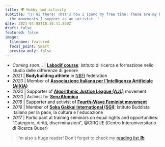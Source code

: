 ```yaml
---
title: 🌍 Hobby and activity
subtitle: "👋🏻 Hi there! That’s how I spend my free time! These are my hobbies,
  the movements I support as an activist. "
date: 2021-04-08T18:10:41.550Z
draft: false
featured: false
image:
  filename: featured
  focal_point: Smart
  preview_only: false
---
```

* *Coming soon…* | **[Labodif course](https://www.labodif.com/corsi-formativi-enti-istituzioni/)**: Istituto di ricerca e formazione nello studio delle differenze di genere
* *2021* | **Bodybuilding athlete** in [NBFI](https://www.nbfi.it/) federation
* *2020* | Member of **[Associazione Italiana per l'Intelligenza Artificiale (AIXIA)](https://aixia.it/)**
* *2020* | Supporter of **[Algorithmic Justice League (AJL)](https://www.ajl.org/)** movement
* *2020* | Activist for **[SenzAtomica](https://www.senzatomica.it/)**
* *2018* | Supporter and activist of **[Fourth-Wave Feminist movement](https://www.dilettagoglia.com/)**
* *2019* | Member of **[Soka Gakkai International (SGI)](https://www.sgi-italia.org/)**: Istituto Buddista Italiano per la pace, la cultura e l'educazione
* *2017* | Participant at training seminars on equal rights and opportunities: "Categorie, diritti, discriminazioni", @CIRQUE (Centro Interuniversitario di Ricerca Queer)

> I'm also a huge reader! Don't forget to check my [reading list 📚](/post/reading-list)
